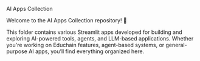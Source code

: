 AI Apps Collection

Welcome to the AI Apps Collection repository! 🚀

This folder contains various Streamlit apps developed for building and exploring AI-powered tools, agents, and LLM-based applications. Whether you're working on Educhain features, agent-based systems, or general-purpose AI apps, you’ll find everything organized here.

